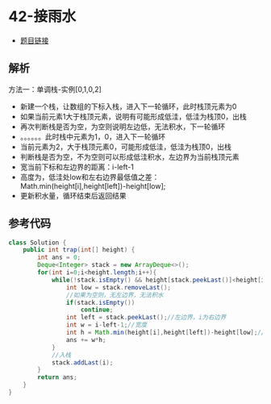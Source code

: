 # 42-接雨水

- [题目链接](https://leetcode-cn.com/problems/trapping-rain-water/submissions/)

## 解析

方法一：单调栈-实例[0,1,0,2]

- 新建一个栈，让数组的下标入栈，进入下一轮循环，此时栈顶元素为0
- 如果当前元素1大于栈顶元素，说明有可能形成低洼，低洼为栈顶0，出栈
- 再次判断栈是否为空，为空则说明左边低，无法积水，下一轮循环
- 。。。。。。此时栈中元素为1，0，进入下一轮循环
- 当前元素为2，大于栈顶元素0，可能形成低洼，低洼为栈顶0，出栈
- 判断栈是否为空，不为空则可以形成低洼积水，左边界为当前栈顶元素
- 宽当前下标和左边界的距离：i-left-1
- 高度为，低洼处low和左右边界最低值之差：Math.min(height[i],height[left])-height[low];
- 更新积水量，循环结束后返回结果



## 参考代码
```Java
class Solution {
    public int trap(int[] height) {
        int ans = 0;
        Deque<Integer> stack = new ArrayDeque<>();
        for(int i=0;i<height.length;i++){
            while(!stack.isEmpty() && height[stack.peekLast()]<height[i]){
                int low = stack.removeLast();
                //如果为空则，无左边界，无法积水
                if(stack.isEmpty())
                    continue;
                int left = stack.peekLast();//左边界，i为右边界
                int w = i-left-1;//宽度
                int h = Math.min(height[i],height[left])-height[low];//高度
                ans += w*h;
            }
            //入栈
            stack.addLast(i); 
        }
        return ans;
    }
}
```
